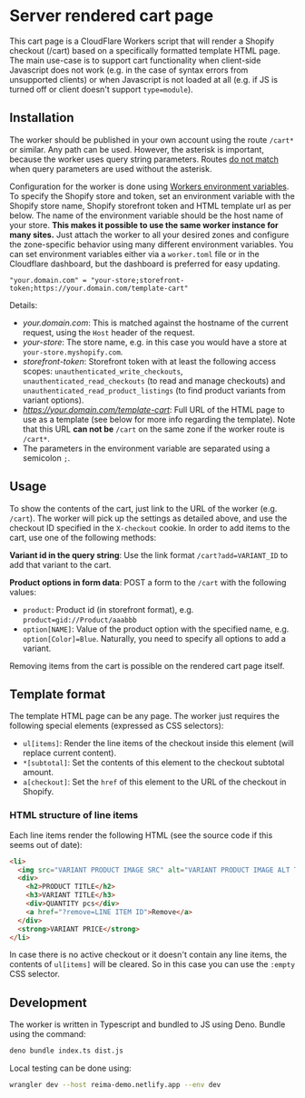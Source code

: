 # Server rendered cart page

This cart page is a CloudFlare Workers script that will render a Shopify checkout (/cart) based on a specifically formatted template HTML page. The main use-case is to support cart functionality when client-side Javascript does not work (e.g. in the case of syntax errors from unsupported clients) or when Javascript is not loaded at all (e.g. if JS is turned off or client doesn't support `type=module`).

## Installation

The worker should be published in your own account using the route `/cart*` or similar. Any path can be used. However, the asterisk is important, because the worker uses query string parameters. Routes [do not match](https://developers.cloudflare.com/workers/platform/routes#matching-behavior) when query parameters are used without the asterisk.

Configuration for the worker is done using [Workers environment variables](https://developers.cloudflare.com/workers/platform/environments#environment-variables). To specify the Shopify store and token, set an environment variable with the Shopify store name, Shopify storefront token and HTML template url as per below. The name of the environment variable should be the host name of your store. **This makes it possible to use the same worker instance for many sites.** Just attach the worker to all your desired zones and configure the zone-specific behavior using many different environment variables. You can set environment variables either via a `worker.toml` file or in the Cloudflare dashboard, but the dashboard is preferred for easy updating.

```
"your.domain.com" = "your-store;storefront-token;https://your.domain.com/template-cart"
```

Details:

- *your.domain.com*: This is matched against the hostname of the current request, using the `Host` header of the request.
- *your-store*: The store name, e.g. in this case you would have a store at `your-store.myshopify.com`.
- *storefront-token*: Storefront token with at least the following access scopes: `unauthenticated_write_checkouts`, `unauthenticated_read_checkouts` (to read and manage checkouts) and `unauthenticated_read_product_listings` (to find product variants from variant options).
- *https://your.domain.com/template-cart*: Full URL of the HTML page to use as a template (see below for more info regarding the template). Note that this URL **can not be** `/cart` on the same zone if the worker route is `/cart*`.
- The parameters in the environment variable are separated using a semicolon `;`.

## Usage

To show the contents of the cart, just link to the URL of the worker (e.g. `/cart`). The worker will pick up the settings as detailed above, and use the checkout ID specified in the `X-checkout` cookie. In order to add items to the cart, use one of the following methods:

**Variant id in the query string**: Use the link format `/cart?add=VARIANT_ID` to add that variant to the cart.

**Product options in form data**: POST a form to the `/cart` with the following values:

- `product`: Product id (in storefront format), e.g. `product=gid://Product/aaabbb`
- `option[NAME]`: Value of the product option with the specified name, e.g. `option[Color]=Blue`. Naturally, you need to specify all options to add a variant.

Removing items from the cart is possible on the rendered cart page itself.

## Template format

The template HTML page can be any page. The worker just requires the following special elements (expressed as CSS selectors):

- `ul[items]`: Render the line items of the checkout inside this element (will replace current content).
- `*[subtotal]`: Set the contents of this element to the checkout subtotal amount.
- `a[checkout]`: Set the `href` of this element to the URL of the checkout in Shopify.

### HTML structure of line items

Each line items render the following HTML (see the source code if this seems out of date):

```html
<li>
  <img src="VARIANT PRODUCT IMAGE SRC" alt="VARIANT PRODUCT IMAGE ALT TEXT">
  <div>
    <h2>PRODUCT TITLE</h2>
    <h3>VARIANT TITLE</h3>
    <div>QUANTITY pcs</div>
    <a href="?remove=LINE ITEM ID">Remove</a>
  </div>
  <strong>VARIANT PRICE</strong>
</li>
```

In case there is no active checkout or it doesn't contain any line items, the contents of `ul[items]` will be cleared. So in this case you can use the `:empty` CSS selector.

## Development

The worker is written in Typescript and bundled to JS using Deno. Bundle using the command:

```sh
deno bundle index.ts dist.js
```

Local testing can be done using:

```sh
wrangler dev --host reima-demo.netlify.app --env dev
```
